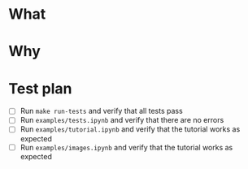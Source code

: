 # What


# Why


# Test plan

- [ ] Run `make run-tests` and verify that all tests pass
- [ ] Run `examples/tests.ipynb` and verify that there are no errors
- [ ] Run `examples/tutorial.ipynb` and verify that the tutorial works as expected
- [ ] Run `examples/images.ipynb` and verify that the tutorial works as expected
